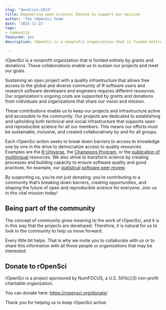 ```yaml
---
slug: "donation-2023"
title: Empowering open science: Donate to support our mission
author: 'The rOpenSci Team'
date: '2023-11-23'
tags:
- community
featured: yes
description: rOpenSci is a nonprofit organization that is funded entirely by grants and donations. These collaborations enable us to sustain our projects and meet our goals.

---
```


rOpenSci is a nonprofit organization that is funded entirely by grants and donations. These collaborations enable us to sustain our projects and meet our goals.

Sustaining an open project with a quality infrastructure that allows free access to the global and diverse community of R software users and research software developers and engineers requires different resources. Our organization's ongoing costs are supported by grants and donations from individuals and organizations that share our vision and mission.

These contributions enable us to keep our projects and infrastructure active and accessible to the community. Our projects are dedicated to establishing and upholding both technical and social infrastructure that supports open and reproducible science for all our members. This means our efforts must be sustainable, inclusive, and created collaboratively by and for all groups.

Each rOpenSci action seeks to break down barriers to access to knowledge one by one in the drive to democratize access to quality resources. Examples are the [R-Universe](/r-universe/), the [Champions Program](/champions/), or the [publication of multilingual](/multilingual-publishing/) resources. We also strive to transform science by creating processes and building capacity to ensure software quality and good practices, for example, our [statistical](/stat-software-review/) [software peer review](/software-review/). 

By supporting us, you’re not just donating; you’re contributing to a community that’s breaking down barriers, creating opportunities, and shaping the future of open and reproducible science for everyone. Join us in this vital mission today!

## Being part of the community

The concept of community gives meaning to the work of rOpenSci, and it is in this way that the projects are developed. Therefore, it is natural for us to look to the community to help us move forward.

Every little bit helps. That is why we invite you to collaborate with us or to share this information with all those people or organizations that may be interested.

## Donate to rOpenSci 

rOpenSci is a project sponsored by NumFOCUS, a U.S. 501(c)(3) non-profit charitable organization.  

You can donate here: https://ropensci.org/donate/

Thank you for helping us to keep rOpenSci active.
